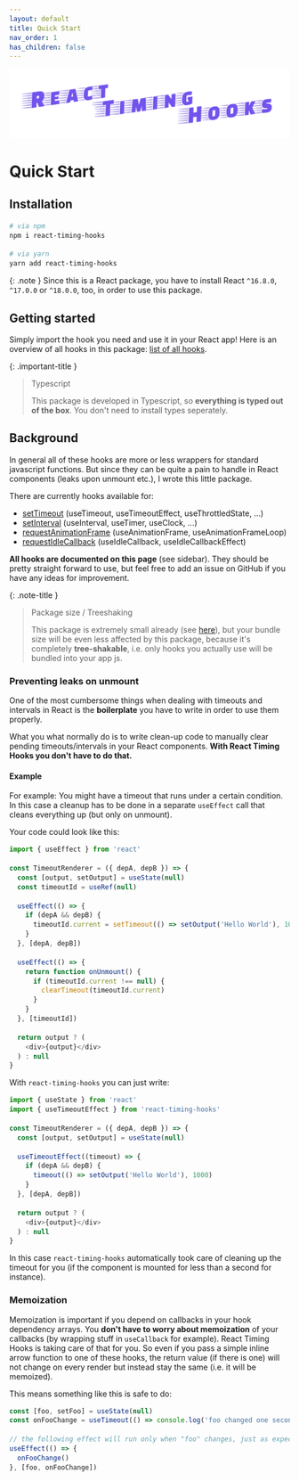 ```yaml
---
layout: default
title: Quick Start
nav_order: 1
has_children: false
---
```


<img alt="logo" src="https://github.com/EricLambrecht/react-timing-hooks/raw/main/logo.png" width="680" />

# Quick Start

## Installation

```bash
# via npm
npm i react-timing-hooks

# via yarn
yarn add react-timing-hooks
```

{: .note }
Since this is a React package, you have to install React `^16.8.0`, `^17.0.0` or `^18.0.0`, too, in order to use this package.

## Getting started

Simply import the hook you need and use it in your React app! Here is an overview of all hooks in this package: [list of all hooks](/react-timing-hooks/list-of-all-hooks/).

{: .important-title }
> Typescript
>
> This package is developed in Typescript, so **everything is typed out of the box**. You don't need to install types seperately.
   
## Background

In general all of these hooks are more or less wrappers for standard javascript functions. But since they can be quite
a pain to handle in React components (leaks upon unmount etc.), I wrote this little package.

There are currently hooks available for:

* [setTimeout][timeout-mdn] (useTimeout, useTimeoutEffect, useThrottledState, ...)
* [setInterval][interval-mdn] (useInterval, useTimer, useClock, ...)
* [requestAnimationFrame][raf-mdn] (useAnimationFrame, useAnimationFrameLoop)
* [requestIdleCallback][idle-cb-mdn] (useIdleCallback, useIdleCallbackEffect)

**All hooks are documented on this page** (see sidebar). They should be pretty straight forward to use, but feel free
to add an issue on GitHub if you have any ideas for improvement.

{: .note-title }
> Package size / Treeshaking
> 
> This package is extremely small already (see [here](https://bundlephobia.com/result?p=react-timing-hooks)), but your bundle
> size will be even less affected by this package, because it's completely **tree-shakable**, i.e. only hooks you actually use
> will be bundled into your app js.

### Preventing leaks on unmount

One of the most cumbersome things when dealing with timeouts and intervals in React is the **boilerplate** you have to write in order to use them properly.

What you what normally do is to write clean-up code to manually clear pending timeouts/intervals in your React components. 
**With React Timing Hooks you don't have to do that.**

#### Example

For example: You might have a timeout that runs under a certain condition. In this case a cleanup
has to be done in a separate `useEffect` call that cleans everything up (but only on unmount).

Your code could look like this:

```javascript
import { useEffect } from 'react'

const TimeoutRenderer = ({ depA, depB }) => {
  const [output, setOutput] = useState(null)
  const timeoutId = useRef(null)
  
  useEffect(() => {
    if (depA && depB) {
      timeoutId.current = setTimeout(() => setOutput('Hello World'), 1000)
    }
  }, [depA, depB])
  
  useEffect(() => {
    return function onUnmount() {
      if (timeoutId.current !== null) {
        clearTimeout(timeoutId.current)
      }
    }
  }, [timeoutId])
    
  return output ? (
    <div>{output}</div>
  ) : null
}
```

With `react-timing-hooks` you can just write:

```javascript
import { useState } from 'react'
import { useTimeoutEffect } from 'react-timing-hooks'

const TimeoutRenderer = ({ depA, depB }) => {
  const [output, setOutput] = useState(null)

  useTimeoutEffect((timeout) => {
    if (depA && depB) {
      timeout(() => setOutput('Hello World'), 1000)
    }
  }, [depA, depB])
    
  return output ? (
    <div>{output}</div>
  ) : null
}
```

In this case `react-timing-hooks` automatically took care of cleaning up the timeout for you (if the component is mounted for less than a second for instance).

### Memoization

Memoization is important if you depend on callbacks in your hook dependency arrays. You **don't have to worry about memoization** of your callbacks (by wrapping stuff in `useCallback` for example). React Timing Hooks is taking care of that for you. So even if you pass a simple inline arrow function to one of these hooks, the return value (if there is one) will not change on every render but instead stay the same (i.e. it will be memoized).

This means something like this is safe to do:

```javascript
const [foo, setFoo] = useState(null)
const onFooChange = useTimeout(() => console.log('foo changed one second ago!'), 1000)

// the following effect will run only when "foo" changes, just as expected. "onFooChange" is memoized and safe to use in a dependency array.
useEffect(() => {
  onFooChange()
}, [foo, onFooChange])
```

[interval-mdn]: https://developer.mozilla.org/en-US/docs/Web/API/setInterval
[timeout-mdn]: https://developer.mozilla.org/en-US/docs/Web/API/setTimeout
[idle-cb-mdn]: https://developer.mozilla.org/en-US/docs/Web/API/Window/requestIdleCallback
[raf-mdn]: https://developer.mozilla.org/en-US/docs/Web/API/window/requestAnimationFrame